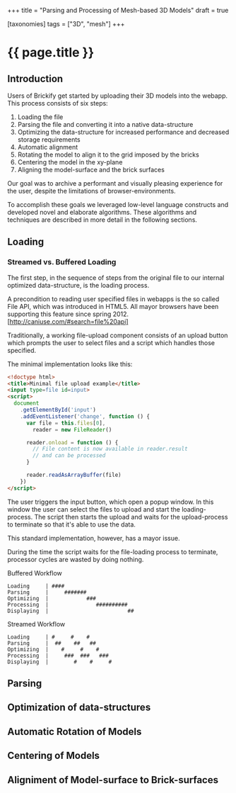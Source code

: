 +++
title = "Parsing and Processing of Mesh-based 3D Models"
draft = true

[taxonomies]
tags = ["3D", "mesh"]
+++

# {{ page.title }}

## Introduction

Users of Brickify get started by uploading
their 3D models into the webapp.
This process consists of six steps:

1. Loading the file
1. Parsing the file and converting it into a native data-structure
1. Optimizing the data-structure for increased performance
  and decreased storage requirements
1. Automatic alignment
  1. Rotating the model to align it to the grid imposed by the bricks
  1. Centering the model in the xy-plane
  1. Aligning the model-surface and the brick surfaces


Our goal was to archive a performant and visually pleasing experience
for the user, despite the limitations of browser-environments.

To accomplish these goals we leveraged low-level language
constructs and developed novel and elaborate algorithms.
These algorithms and techniques are described in more detail
in the following sections.


## Loading

### Streamed vs. Buffered Loading

The first step, in the sequence of steps from the original
file to our internal optimized data-structure, is the loading process.

A precondition to reading user specified files in webapps
is the so called File API, which was introduced in HTML5.
All mayor browsers have been supporting this feature since spring 2012.
[http://caniuse.com/#search=file%20api]

Traditionally, a working file-upload component consists
of an upload button which prompts the user to select files
and a script which handles those specified.

The minimal implementation looks like this:

```html
<!doctype html>
<title>Minimal file upload example</title>
<input type=file id=input>
<script>
  document
    .getElementById('input')
    .addEventListener('change', function () {
      var file = this.files[0],
        reader = new FileReader()

      reader.onload = function () {
        // File content is now available in reader.result
        // and can be processed
      }

      reader.readAsArrayBuffer(file)
    })
</script>
```

The user triggers the input button, which open a popup window.
In this window the user can select the files to upload
and start the loading-process.
The script then starts the upload and waits for the upload-process
to terminate so that it's able to use the data.

This standard implementation, however, has a mayor issue.

During the time the script waits for the file-loading process
to terminate, processor cycles are wasted by doing nothing.

Buffered Workflow

```
Loading     | ####
Parsing     |     #######
Optimizing  |            ###
Processing  |               ##########
Displaying  |                         ##
```


Streamed Workflow

```
Loading     | #     #    #
Parsing     |  ##    ##   ##
Optimizing  |    #     #    #
Processing  |     ###  ###   ###
Displaying  |        #    #     #
```





## Parsing

## Optimization of data-structures

## Automatic Rotation of Models

## Centering of Models

## Aligniment of Model-surface to Brick-surfaces
